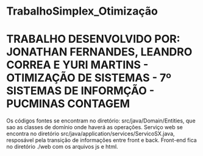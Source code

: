 # TrabalhoSimplex_Otimização
# TRABALHO DESENVOLVIDO POR: JONATHAN FERNANDES, LEANDRO CORREA E YURI MARTINS - OTIMIZAÇÃO DE SISTEMAS - 7º SISTEMAS DE INFORMÇÃO - PUCMINAS CONTAGEM

Os códigos fontes se encontram no diretório: src/java/Domain/Entities, que sao as classes de domínio onde haverá as operações.
Serviço web se encontra no diretório src/java/application/services/ServicoSX.java, resposável pela transição de informações entre front e back.
Front-end fica no diretório ./web com os arquivos js e html.
